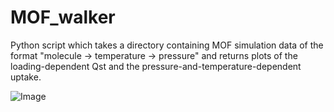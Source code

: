 # MOF_walker
Python script which takes a directory containing MOF simulation data of the format "molecule -> temperature -> pressure" and returns plots of the loading-dependent Qst and the pressure-and-temperature-dependent uptake.

![Image](https://github.com/user-attachments/assets/7b7d8feb-b07a-4f24-b6e8-64440d6439b8)
